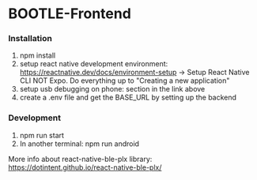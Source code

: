 # BOOTLE-Frontend

### Installation
1. npm install
2. setup react native development environment: https://reactnative.dev/docs/environment-setup -> Setup React Native CLI NOT Expo. Do everything up to "Creating a new application"
4. setup usb debugging on phone: <Preparing the Android device> section in the link above
5. create a .env file and get the BASE_URL by setting up the backend

### Development
1. npm run start
2. In another terminal: npm run android


More info about react-native-ble-plx library: https://dotintent.github.io/react-native-ble-plx/
